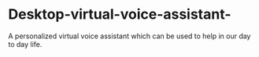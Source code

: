 # Desktop-virtual-voice-assistant-
A personalized virtual voice assistant which can be used to help in our day to day life.
